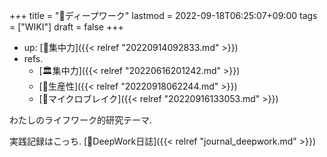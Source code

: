 +++
title = "📝ディープワーク"
lastmod = 2022-09-18T06:25:07+09:00
tags = ["WIKI"]
draft = false
+++

-   up: [📝集中力]({{< relref "20220914092833.md" >}})
-   refs.
    -   [🏛集中力]({{< relref "20220616201242.md" >}})
    -   [📝生産性]({{< relref "20220918062244.md" >}})
    -   [📝マイクロブレイク]({{< relref "20220916133053.md" >}})

わたしのライフワーク的研究テーマ.

実践記録はこっち. [📓DeepWork日誌]({{< relref "journal_deepwork.md" >}})
